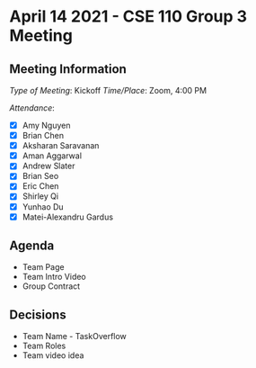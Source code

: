# April 14 2021 - CSE 110 Group 3 Meeting

## Meeting Information

*Type of Meeting*: Kickoff
*Time/Place*: Zoom, 4:00 PM

*Attendance*:
- [X] Amy Nguyen
- [X] Brian Chen
- [X] Aksharan Saravanan
- [X] Aman Aggarwal
- [X] Andrew Slater
- [X] Brian Seo
- [X] Eric Chen
- [X] Shirley Qi
- [X] Yunhao Du
- [X] Matei-Alexandru Gardus

## Agenda

- Team Page
- Team Intro Video
- Group Contract

## Decisions

- Team Name - TaskOverflow
- Team Roles
- Team video idea
